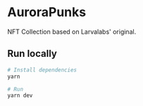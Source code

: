 # AuroraPunks

NFT Collection based on Larvalabs' original.

## Run locally

```bash
# Install dependencies
yarn

# Run
yarn dev
```
